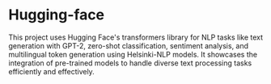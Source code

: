 # Hugging-face
This project uses Hugging Face's transformers library for NLP tasks like text generation with GPT-2, zero-shot classification, sentiment analysis, and multilingual token generation using Helsinki-NLP models. It showcases the integration of pre-trained models to handle diverse text processing tasks efficiently and effectively.
